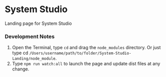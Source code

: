 # System Studio #

Landing page for System Studio

### Development Notes ###

1. Open the Terminal, type `cd` and drag the `node_modules` directory. Or just type cd `/Users/username/path/to/folder/System-Studio-Landing/node_module`.
2. Type `npm run watch:all` to launch the page and update dist files at any change.
